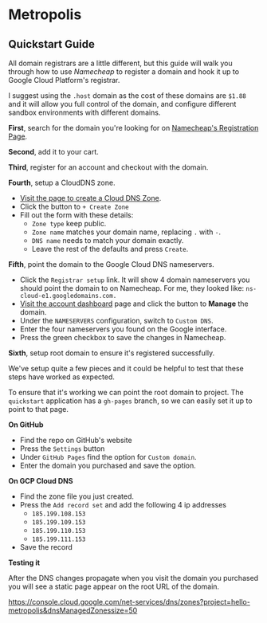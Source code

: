 # Metropolis
## Quickstart Guide

All domain registrars are a little different, but this guide will walk you through how to use _Namecheap_ to register a domain and hook it up to Google Cloud Platform's registrar.

I suggest using the `.host` domain as the cost of these domains are `$1.88` and it will allow you full control of the domain, and configure different sandbox environments with different domains.

**First**, search for the domain you're looking for on [Namecheap's Registration Page](https://www.namecheap.com/domains/registration).

**Second**, add it to your cart.

**Third**, register for an account and checkout with the domain.

**Fourth**, setup a CloudDNS zone.

* [Visit the page to create a Cloud DNS Zone](https://console.cloud.google.com/net-services/dns/zones).
* Click the button to `+ Create Zone`
* Fill out the form with these details:
  * `Zone type` keep public.
  * `Zone name` matches your domain name, replacing `.` with `-`.
  * `DNS name` needs to match your domain exactly.
  * Leave the rest of the defaults and press `Create`.

**Fifth**, point the domain to the Google Cloud DNS nameservers.

* Click the `Registrar setup` link.  It will show 4 domain nameservers you should point the domain to on Namecheap.  For me, they looked like: `ns-cloud-e1.googledomains.com.`
* [Visit the account dashboard](https://ap.www.namecheap.com/?) page and click the button to **Manage** the domain.
* Under the `NAMESERVERS` configuration, switch to `Custom DNS`.
* Enter the four nameservers you found on the Google interface.
* Press the green checkbox to save the changes in Namecheap.

**Sixth**, setup root domain to ensure it's registered successfully.

We've setup quite a few pieces and it could be helpful to test that these steps have worked as expected.

To ensure that it's working we can point the root domain to project.  The `quickstart` application has a `gh-pages` branch, so we can easily set it up to point to that page.

**On GitHub**

* Find the repo on GitHub's website
* Press the `Settings` button
* Under `GitHub Pages` find the option for `Custom domain`.
* Enter the domain you purchased and save the option.

**On GCP Cloud DNS**

* Find the zone file you just created.
* Press the `Add record set` and add the following 4 ip addresses
  * `185.199.108.153`
  * `185.199.109.153`
  * `185.199.110.153`
  * `185.199.111.153`
* Save the record

**Testing it**

After the DNS changes propagate when you visit the domain you purchased you will see a static page appear on the root URL of the domain.




https://console.cloud.google.com/net-services/dns/zones?project=hello-metropolis&dnsManagedZonessize=50
